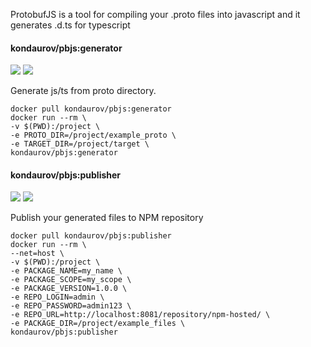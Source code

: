 ProtobufJS is a tool for compiling your .proto files into javascript and it generates .d.ts for typescript

#### kondaurov/pbjs:generator

[![](https://images.microbadger.com/badges/image/kondaurov/pbjs:publisher.svg)](https://microbadger.com/images/kondaurov/pbjs:publisher "Get your own image badge on microbadger.com")
[![](https://images.microbadger.com/badges/version/kondaurov/pbjs:publisher.svg)](https://microbadger.com/images/kondaurov/pbjs:publisher "Get your own version badge on microbadger.com")

Generate js/ts from proto directory.

	docker pull kondaurov/pbjs:generator
	docker run --rm \
	-v $(PWD):/project \
	-e PROTO_DIR=/project/example_proto \
	-e TARGET_DIR=/project/target \
	kondaurov/pbjs:generator

#### kondaurov/pbjs:publisher

[![](https://images.microbadger.com/badges/image/kondaurov/pbjs:publisher.svg)](https://microbadger.com/images/kondaurov/pbjs:publisher "Get your own image badge on microbadger.com")
[![](https://images.microbadger.com/badges/version/kondaurov/pbjs:publisher.svg)](https://microbadger.com/images/kondaurov/pbjs:publisher "Get your own version badge on microbadger.com")

Publish your generated files to NPM repository

	docker pull kondaurov/pbjs:publisher
	docker run --rm \
	--net=host \
	-v $(PWD):/project \
    -e PACKAGE_NAME=my_name \
	-e PACKAGE_SCOPE=my_scope \
	-e PACKAGE_VERSION=1.0.0 \
	-e REPO_LOGIN=admin \
	-e REPO_PASSWORD=admin123 \
	-e REPO_URL=http://localhost:8081/repository/npm-hosted/ \
	-e PACKAGE_DIR=/project/example_files \
	kondaurov/pbjs:publisher